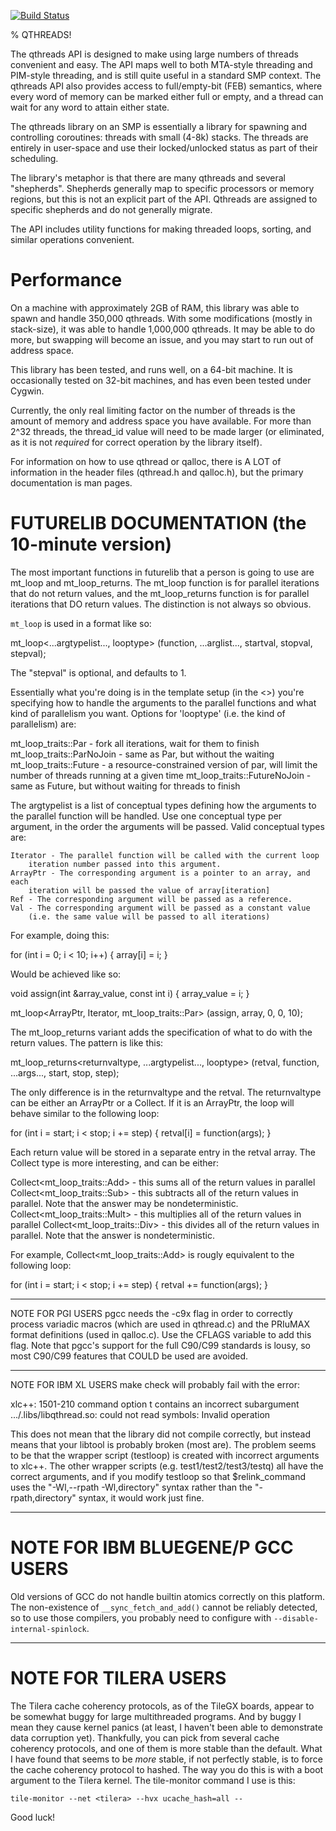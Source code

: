 [![Build Status](https://travis-ci.org/Qthreads/qthreads.svg?branch=master)](https://travis-ci.org/Qthreads/qthreads)

% QTHREADS!

The qthreads API is designed to make using large numbers of threads convenient
and easy. The API maps well to both MTA-style threading and PIM-style
threading, and is still quite useful in a standard SMP context. The qthreads
API also provides access to full/empty-bit (FEB) semantics, where every word of
memory can be marked either full or empty, and a thread can wait for any word
to attain either state.

The qthreads library on an SMP is essentially a library for spawning and
controlling coroutines: threads with small (4-8k) stacks. The threads are
entirely in user-space and use their locked/unlocked status as part of their
scheduling.

The library's metaphor is that there are many qthreads and several "shepherds".
Shepherds generally map to specific processors or memory regions, but this is
not an explicit part of the API. Qthreads are assigned to specific shepherds
and do not generally migrate.

The API includes utility functions for making threaded loops, sorting, and
similar operations convenient.

Performance
===========

On a machine with approximately 2GB of RAM, this library was able to spawn and
handle 350,000 qthreads. With some modifications (mostly in stack-size), it was
able to handle 1,000,000 qthreads. It may be able to do more, but swapping will
become an issue, and you may start to run out of address space.

This library has been tested, and runs well, on a 64-bit machine. It is
occasionally tested on 32-bit machines, and has even been tested under Cygwin.

Currently, the only real limiting factor on the number of threads is the amount
of memory and address space you have available. For more than 2^32 threads, the
thread_id value will need to be made larger (or eliminated, as it is not
*required* for correct operation by the library itself).

For information on how to use qthread or qalloc, there is A LOT of information
in the header files (qthread.h and qalloc.h), but the primary documentation is
man pages.

FUTURELIB DOCUMENTATION (the 10-minute version)
===============================================

The most important functions in futurelib that a person is going to use are
mt_loop and mt_loop_returns. The mt_loop function is for parallel iterations
that do not return values, and the mt_loop_returns function is for parallel
iterations that DO return values. The distinction is not always so obvious.

`mt_loop` is used in a format like so:

  mt_loop<...argtypelist..., looptype>
         (function, ...arglist..., startval, stopval, stepval);

The "stepval" is optional, and defaults to 1.

Essentially what you're doing is in the template setup (in the <>) you're
specifying how to handle the arguments to the parallel functions and what kind
of parallelism you want. Options for 'looptype' (i.e. the kind of parallelism)
are:

  mt_loop_traits::Par - fork all iterations, wait for them to finish
  mt_loop_traits::ParNoJoin - same as Par, but without the waiting
  mt_loop_traits::Future - a resource-constrained version of par, will limit
    the number of threads running at a given time
  mt_loop_traits::FutureNoJoin - same as Future, but without waiting for
    threads to finish

The argtypelist is a list of conceptual types defining how the arguments to the
parallel function will be handled. Use one conceptual type per argument, in the
order the arguments will be passed. Valid conceptual types are:

	Iterator - The parallel function will be called with the current loop
		iteration number passed into this argument.
	ArrayPtr - The corresponding argument is a pointer to an array, and each
		iteration will be passed the value of array[iteration]
	Ref - The corresponding argument will be passed as a reference.
	Val - The corresponding argument will be passed as a constant value
		(i.e. the same value will be passed to all iterations)

For example, doing this:

  for (int i = 0; i < 10; i++) {
    array[i] = i;
  }

Would be achieved like so:

  void assign(int &array_value, const int i) {
    array_value = i;
  }

  mt_loop<ArrayPtr, Iterator, mt_loop_traits::Par>
    (assign, array, 0, 0, 10);

The mt_loop_returns variant adds the specification of what to do with the
return values. The pattern is like this:

  mt_loop_returns<returnvaltype, ...argtypelist..., looptype>
    (retval, function, ...args..., start, stop, step);

The only difference is in the returnvaltype and the retval. The returnvaltype
can be either an ArrayPtr or a Collect. If it is an ArrayPtr, the loop will
behave similar to the following loop:

  for (int i = start; i < stop; i += step) {
    retval[i] = function(args);
  }

Each return value will be stored in a separate entry in the retval array. The
Collect type is more interesting, and can be either:

  Collect<mt_loop_traits::Add> - this sums all of the return values in
    parallel
  Collect<mt_loop_traits::Sub> - this subtracts all of the return values in
    parallel. Note that the answer may be nondeterministic.
  Collect<mt_loop_traits::Mult> - this multiplies all of the
    return values in parallel
  Collect<mt_loop_traits::Div> - this divides all of the
    return values in parallel. Note that the answer is nondeterministic.

For example, Collect<mt_loop_traits::Add> is rougly equivalent to the following loop:

  for (int i = start; i < stop; i += step) {
    retval += function(args);
  }

*******************************************************

NOTE FOR PGI USERS
pgcc needs the -c9x flag in order to correctly process variadic macros (which
are used in qthread.c) and the PRIuMAX format definitions (used in qalloc.c).
Use the CFLAGS variable to add this flag. Note that pgcc's support for the full
C90/C99 standards is lousy, so most C90/C99 features that COULD be used are
avoided.

*******************************************************
NOTE FOR IBM XL USERS
make check will probably fail with the error:

xlc++: 1501-210 command option t contains an incorrect subargument
.../.libs/libqthread.so: could not read symbols: Invalid operation

This does not mean that the library did not compile correctly, but instead
means that your libtool is probably broken (most are). The problem seems to be
that the wrapper script (testloop) is created with incorrect arguments to
xlc++. The other wrapper scripts (e.g. test1/test2/test3/testq) all have the
correct arguments, and if you modify testloop so that $relink_command uses the
"-Wl,--rpath -Wl,directory" syntax rather than the "-rpath,directory" syntax,
it would work just fine.

*******************************************************

NOTE FOR IBM BLUEGENE/P GCC USERS
=================================
Old versions of GCC do not handle builtin atomics correctly on this platform.
The non-existence of `__sync_fetch_and_add()` cannot be reliably detected, so to
use those compilers, you probably need to configure with
`--disable-internal-spinlock`.

******************************************************

NOTE FOR TILERA USERS
=====================
The Tilera cache coherency protocols, as of the TileGX boards, appear to be
somewhat buggy for large multithreaded programs. And by buggy I mean they cause
kernel panics (at least, I haven't been able to demonstrate data corruption
yet). Thankfully, you can pick from several cache coherency protocols, and one
of them is more stable than the default. What I have found that seems to be
*more* stable, if not perfectly stable, is to force the cache coherency
protocol to hashed. The way you do this is with a boot argument to the Tilera
kernel. The tile-monitor command I use is this:

	tile-monitor --net <tilera> --hvx ucache_hash=all --

Good luck!
